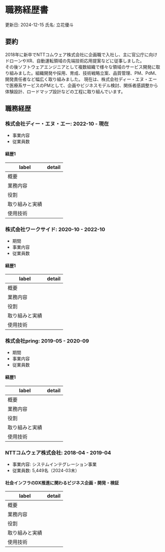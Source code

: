 # 職務経歴書

更新日: 2024-12-15
氏名: 立花優斗

## 要約

2018年に新卒でNTTコムウェア株式会社に企画職で入社し、主に官公庁に向けドローンやXR、自動運転領域の先端技術応用提案などに従事しました。  
その後ソフトウェアエンジニアとして複数組織で様々な領域のサービス開発に取り組みました。組織開発や採用、育成、技術戦略立案、品質管理、PM、PdM、開発責任者など幅広く取り組みました。
現在は、株式会社ディー・エヌ・エーで医療系サービスのPMとして、企画やビジネスモデル検討、関係者感調整から体験設計、ロードマップ設計などの工程に取り組んでいます。

## 職務経歴

### 株式会社ディー・エヌ・エー: 2022-10 - 現在

* 事業内容
* 従業員数

#### 経歴1

| label | detail |
| ----- | ------ |
| 概要 |  |
| 業務内容 |  |
| 役割 |  |
| 取り組みと実績 |  |
| 使用技術 |  |


### 株式会社ワークサイド: 2020-10 - 2022-10

* 期間
* 事業内容
* 従業員数

#### 経歴1

| label | detail |
| ----- | ------ |
| 概要 |  |
| 業務内容 |  |
| 役割 |  |
| 取り組みと実績 |  |
| 使用技術 |  |


### 株式会社pring: 2019-05 - 2020-09

* 期間
* 事業内容
* 従業員数

#### 経歴1

| label | detail |
| ----- | ------ |
| 概要 |  |
| 業務内容 |  |
| 役割 |  |
| 取り組みと実績 |  |
| 使用技術 |  |


### NTTコムウェア株式会社: 2018-04 - 2019-04

* 事業内容: システムインテグレーション事業
* 従業員数: 5,449名（2024-03末）

#### 社会インフラのDX推進に関わるビジネス企画・開発・検証

| label | detail |
| ----- | ------ |
| 概要 |  |
| 業務内容 |  |
| 役割 |  |
| 取り組みと実績 |  |
| 使用技術 |  |
